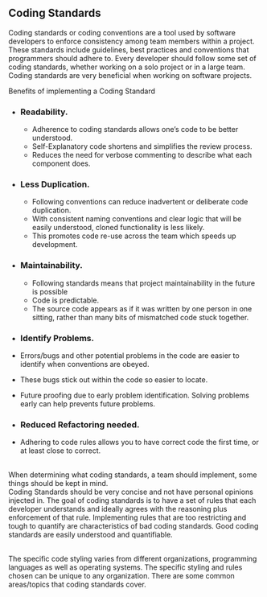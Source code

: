 ## Coding Standards

Coding standards or coding conventions are a tool used by software developers to enforce consistency among team members within a project. These standards include guidelines, best practices and conventions that programmers should adhere to. Every developer should follow some set of coding standards, whether working on a solo project or in a large team. Coding standards are very beneficial when working on software projects.

Benefits of implementing a Coding Standard

- ### Readability.

  - Adherence to coding standards allows one’s code to be better understood.
  - Self-Explanatory code shortens and simplifies the review process.
  - Reduces the need for verbose commenting to describe what each component does.

* ### Less Duplication.

  - Following conventions can reduce inadvertent or deliberate code duplication.
  - With consistent naming conventions and clear logic that will be easily understood, cloned functionality is less likely.
  - This promotes code re-use across the team which speeds up development.

- ### Maintainability.

  - Following standards means that project maintainability in the future is possible
  - Code is predictable.
  - The source code appears as if it was written by one person in one sitting, rather than many bits of mismatched code stuck together.

* ### Identify Problems.

* Errors/bugs and other potential problems in the code are easier to identify when conventions are obeyed.
* These bugs stick out within the code so easier to locate.
* Future proofing due to early problem identification. Solving problems early can help prevents future problems.

- ### Reduced Refactoring needed.

- Adhering to code rules allows you to have correct code the first time, or at least close to correct.

\
When determining what coding standards, a team should implement, some things should be kept in mind.\
Coding Standards should be very concise and not have personal opinions injected in. The goal of coding standards is to have a set of rules that each developer understands and ideally agrees with the reasoning plus enforcement of that rule. Implementing rules that are too restricting and tough to quantify are characteristics of bad coding standards. Good coding standards are easily understood and quantifiable.

\
The specific code styling varies from different organizations, programming languages as well as operating systems. The specific styling and rules chosen can be unique to any organization. There are some common areas/topics that coding standards cover.
